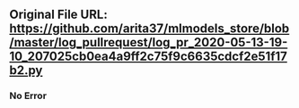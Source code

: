 ## Original File URL: https://github.com/arita37/mlmodels_store/blob/master/log_pullrequest/log_pr_2020-05-13-19-10_207025cb0ea4a9ff2c75f9c6635cdcf2e51f17b2.py<br />

### No Error